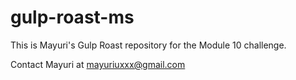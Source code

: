 # gulp-roast-ms

This is Mayuri's Gulp Roast repository for the Module 10 challenge.

Contact Mayuri at mayuriuxxx@gmail.com
